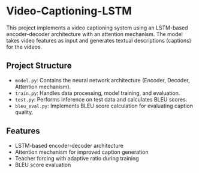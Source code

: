 # Video-Captioning-LSTM

This project implements a video captioning system using an LSTM-based encoder-decoder architecture with an attention mechanism. The model takes video features as input and generates textual descriptions (captions) for the videos.

## Project Structure

- `model.py`: Contains the neural network architecture (Encoder, Decoder, Attention mechanism).
- `train.py`: Handles data processing, model training, and evaluation.
- `test.py`: Performs inference on test data and calculates BLEU scores.
- `bleu_eval.py`: Implements BLEU score calculation for evaluating caption quality.

## Features

- LSTM-based encoder-decoder architecture
- Attention mechanism for improved caption generation
- Teacher forcing with adaptive ratio during training
- BLEU score evaluation


